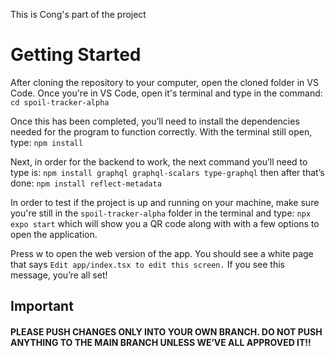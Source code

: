This is Cong's part of the project

# Getting Started

After cloning the repository to your computer, open the cloned folder in VS Code. Once you're in VS Code, open it's terminal and type in the command: `cd spoil-tracker-alpha`

Once this has been completed, you’ll need to install the dependencies needed for the program to function correctly. With the terminal still open, type: `npm install`

Next, in order for the backend to work, the next command you’ll need to type is: `npm install graphql graphql-scalars type-graphql` then after that’s done: `npm install reflect-metadata` 

In order to test if the project is up and running on your machine, make sure you're still in the `spoil-tracker-alpha` folder in the terminal and type: `npx expo start` 
which will show you a QR code along with with a few options to open the application.

Press w to open the web version of the app. You should see a white page that says `Edit app/index.tsx to edit this screen.` If you see this message, you’re all set!

## Important
#### **PLEASE PUSH CHANGES ONLY INTO YOUR OWN BRANCH. DO NOT PUSH ANYTHING TO THE MAIN BRANCH UNLESS WE’VE ALL APPROVED IT!!**
